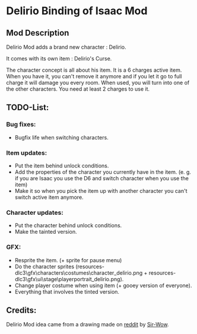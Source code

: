 # Delirio Binding of Isaac Mod

## Mod Description

Delirio Mod adds a brand new character : Delirio.

It comes with its own item : Delirio's Curse.

The character concept is all about his item. It is a 6 charges active item. When you have it, you can't remove it anymore and if you let it go to full charge it will damage you every room. When used, you will turn into one of the other characters. You need at least 2 charges to use it.

## TODO-List:

### Bug fixes:

- Bugfix life when switching characters.

### Item updates:

- Put the item behind unlock conditions.
- Add the properties of the character you currently have in the item. (e. g. if you are Isaac you use the D6 and switch character when you use the item)
- Make it so when you pick the item up with another character you can't switch active item anymore.

### Character updates:

- Put the character behind unlock conditions.
- Make the tainted version.

### GFX:

- Resprite the item. (+ sprite for pause menu)
- Do the character sprites (resources-dlc3\gfx\characters\costumes\character_delirio.png + resources-dlc3\gfx\ui\stage\playerportrait_delirio.png).
- Change player costume when using item (+ gooey version of everyone).
- Everything that involves the tinted version.

## Credits:

Delirio Mod idea came from a drawing made on [reddit](https://www.reddit.com/r/bindingofisaac/comments/ol0zps/i_give_you_delierio_the_delirium_goop_that_wanted/) by [Sir-Wow](https://www.reddit.com/user/Sir-Wow/).